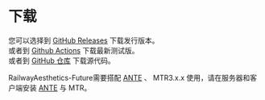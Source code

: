 # 下载

您可以选择到 [GitHub Releases](https://github.com/aphrodite281/RailwayAesthetics-Future/releases) 下载发行版本。  
或者到 [Github Actions](https://github.com/aphrodite281/RailwayAesthetics-Future/actions/workflows/pack.yml) 下载最新测试版。    
或者到 [GitHub 仓库](https://github.com/aphrodite281/RailwayAesthetics-Future) 下载源代码。

RailwayAesthetics-Future需要搭配 [ANTE](https://github.com/aphrodite281/mtr-ante/releases/) 、 MTR3.x.x 使用，请在服务器和客户端安装 [ANTE](https://github.com/aphrodite281/mtr-ante/releases/) 与 MTR。